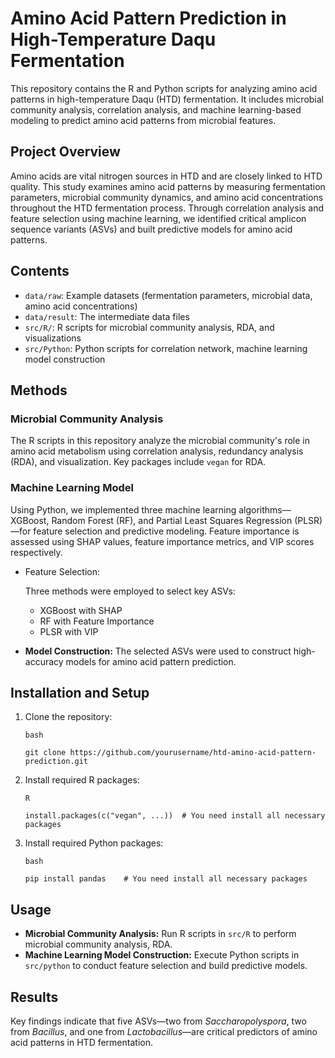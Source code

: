 # Amino Acid Pattern Prediction in High-Temperature Daqu Fermentation

This repository contains the R and Python scripts for analyzing amino acid patterns in high-temperature Daqu (HTD) fermentation. It includes microbial community analysis, correlation analysis, and machine learning-based modeling to predict amino acid patterns from microbial features.

## Project Overview

Amino acids are vital nitrogen sources in HTD and are closely linked to HTD quality. This study examines amino acid patterns by measuring fermentation parameters, microbial community dynamics, and amino acid concentrations throughout the HTD fermentation process. Through correlation analysis and feature selection using machine learning, we identified critical amplicon sequence variants (ASVs) and built predictive models for amino acid patterns.

## Contents

- `data/raw`: Example datasets (fermentation parameters, microbial data, amino acid concentrations)
- `data/result`: The intermediate data files
- `src/R/`: R scripts for microbial community analysis, RDA, and visualizations
- `src/Python`: Python scripts for correlation network, machine learning model construction

## Methods

### Microbial Community Analysis

The R scripts in this repository analyze the microbial community's role in amino acid metabolism using correlation analysis, redundancy analysis (RDA), and visualization. Key packages include `vegan` for RDA.

### Machine Learning Model

Using Python, we implemented three machine learning algorithms—XGBoost, Random Forest (RF), and Partial Least Squares Regression (PLSR)—for feature selection and predictive modeling. Feature importance is assessed using SHAP values, feature importance metrics, and VIP scores respectively.

- Feature Selection:

   Three methods were employed to select key ASVs:

  - XGBoost with SHAP
  - RF with Feature Importance
  - PLSR with VIP

- **Model Construction:** The selected ASVs were used to construct high-accuracy models for amino acid pattern prediction.

## Installation and Setup

1. Clone the repository:

   ```
   bash
   
   git clone https://github.com/yourusername/htd-amino-acid-pattern-prediction.git
   ```
   
2. Install required R packages:

   ```
   R
   
   install.packages(c("vegan", ...))  # You need install all necessary packages
   ```
   
3. Install required Python packages:

   ```
   bash
   
   pip install pandas    # You need install all necessary packages
   ```

## Usage

- **Microbial Community Analysis:** Run R scripts in `src/R` to perform microbial community analysis, RDA.
- **Machine Learning Model Construction:** Execute Python scripts in `src/python` to conduct feature selection and build predictive models.

## Results

Key findings indicate that five ASVs—two from *Saccharopolyspora*, two from *Bacillus*, and one from *Lactobacillus*—are critical predictors of amino acid patterns in HTD fermentation.